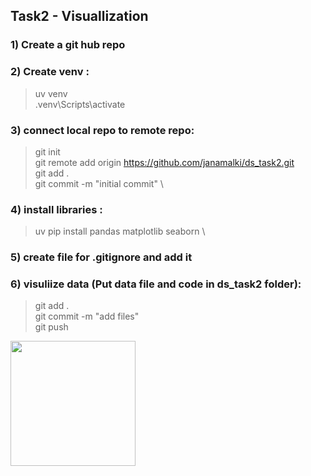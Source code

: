 ## Task2 - Visuallization 

### 1) Create a git hub repo


### 2) Create venv :
> uv venv \
> .venv\Scripts\activate

### 3) connect local repo to remote repo:
> git init \
> git remote add origin https://github.com/janamalki/ds_task2.git \
> git add . \
> git commit -m "initial commit" \

### 4) install libraries :
> uv pip install pandas matplotlib seaborn \

### 5) create file for .gitignore and add it 

### 6) visuliize data (Put data file and code in ds_task2 folder):
> git add . \
> git commit -m "add files" \
> git push










<div>
  <img src = "C:\ds_task2/bar_chart_category" width = "200px" />
</div>

